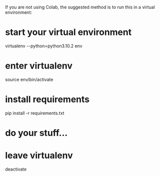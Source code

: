 If you are not using Colab, the suggested method is to run this in a virtual environment:

# start your virtual environment
virtualenv --python=python3.10.2 env

# enter virtualenv
source env/bin/activate

# install requirements
pip install -r requirements.txt

# do your stuff...

# leave virtualenv
deactivate